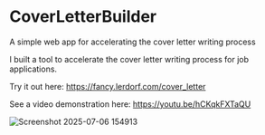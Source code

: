 # CoverLetterBuilder
A simple web app for accelerating the cover letter writing process

I built a tool to accelerate the cover letter writing process for job applications. 

Try it out here: https://fancy.lerdorf.com/cover_letter

See a video demonstration here: https://youtu.be/hCKqkFXTaQU

![Screenshot 2025-07-06 154913](https://github.com/user-attachments/assets/817f895d-2a32-4a5e-8bc5-d0b102dd4d50)

